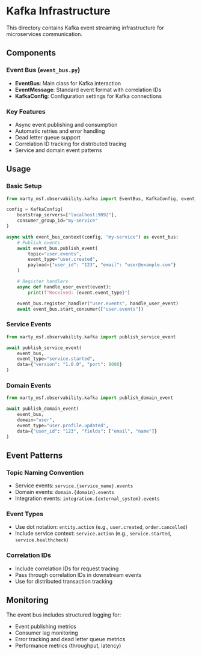 # Kafka Infrastructure

This directory contains Kafka event streaming infrastructure for microservices communication.

## Components

### Event Bus (`event_bus.py`)
- **EventBus**: Main class for Kafka interaction
- **EventMessage**: Standard event format with correlation IDs
- **KafkaConfig**: Configuration settings for Kafka connections

### Key Features
- Async event publishing and consumption
- Automatic retries and error handling
- Dead letter queue support
- Correlation ID tracking for distributed tracing
- Service and domain event patterns

## Usage

### Basic Setup
```python
from marty_msf.observability.kafka import EventBus, KafkaConfig, event_bus_context

config = KafkaConfig(
    bootstrap_servers=["localhost:9092"],
    consumer_group_id="my-service"
)

async with event_bus_context(config, "my-service") as event_bus:
    # Publish events
    await event_bus.publish_event(
        topic="user.events",
        event_type="user.created",
        payload={"user_id": "123", "email": "user@example.com"}
    )

    # Register handlers
    async def handle_user_event(event):
        print(f"Received: {event.event_type}")

    event_bus.register_handler("user.events", handle_user_event)
    await event_bus.start_consumer(["user.events"])
```

### Service Events
```python
from marty_msf.observability.kafka import publish_service_event

await publish_service_event(
    event_bus,
    event_type="service.started",
    data={"version": "1.0.0", "port": 8080}
)
```

### Domain Events
```python
from marty_msf.observability.kafka import publish_domain_event

await publish_domain_event(
    event_bus,
    domain="user",
    event_type="user.profile.updated",
    data={"user_id": "123", "fields": ["email", "name"]}
)
```

## Event Patterns

### Topic Naming Convention
- Service events: `service.{service_name}.events`
- Domain events: `domain.{domain}.events`
- Integration events: `integration.{external_system}.events`

### Event Types
- Use dot notation: `entity.action` (e.g., `user.created`, `order.cancelled`)
- Include service context: `service.action` (e.g., `service.started`, `service.healthcheck`)

### Correlation IDs
- Include correlation IDs for request tracing
- Pass through correlation IDs in downstream events
- Use for distributed transaction tracking

## Monitoring

The event bus includes structured logging for:
- Event publishing metrics
- Consumer lag monitoring
- Error tracking and dead letter queue metrics
- Performance metrics (throughput, latency)

